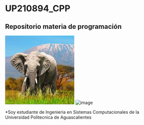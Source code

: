 # UP210894_CPP
## Repositorio materia de programación 
![Imagen](https://github.com/UP210894/UP210894_CPP/blob/main/Imagen/descarga.jfif)
![image](https://user-images.githubusercontent.com/112642840/189490347-62076da8-71cf-4aef-b1f8-6c5bece17304.png)

*Soy estudiante de Ingenieria en Sistemas Computacionales de la Universidad Politecnica de Aguascalientes 
